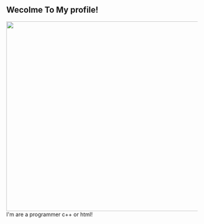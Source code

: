 ## Wecolme To My profile!
<img src="https://media1.tenor.com/m/mVyaQ0EXg9EAAAAC/girl-relax.gif" width="800" height="500">
 I'm are a programmer c++ or html!
